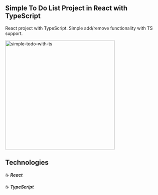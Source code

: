 ## Simple To Do List Project in React with TypeScript

React project with TypeScript. Simple add/remove functionality with TS support.

<img width="349" alt="simple-todo-with-ts" src="https://user-images.githubusercontent.com/43181662/181668119-eaa8b04a-ca0d-4295-902f-66062af175cd.png">

## Technologies

:coffee: **_React_**

:coffee: **_TypeScript_**
